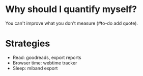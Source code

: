 # Why should I quantify myself? 

You can't improve what you don't measure (#to-do add quote). 



# Strategies

*   Read: goodreads, export reports 
*   Browser time: webtime tracker
*   Sleep: miband export 